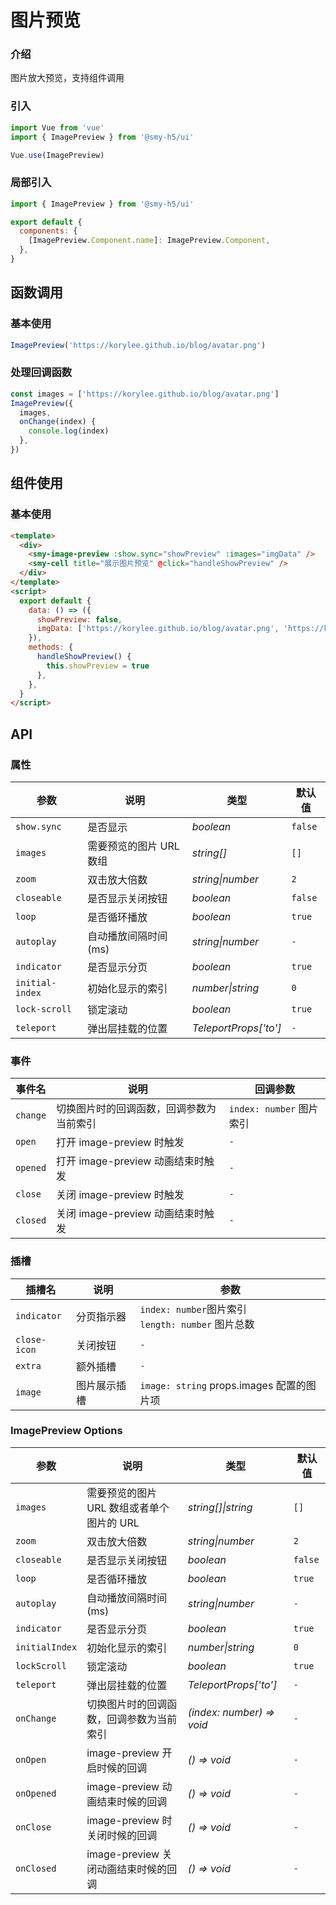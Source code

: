# 图片预览

### 介绍

图片放大预览，支持组件调用

### 引入

```js
import Vue from 'vue'
import { ImagePreview } from '@smy-h5/ui'

Vue.use(ImagePreview)
```

### 局部引入

```js
import { ImagePreview } from '@smy-h5/ui'

export default {
  components: {
    [ImagePreview.Component.name]: ImagePreview.Component,
  },
}
```

## 函数调用

### 基本使用

```js
ImagePreview('https://korylee.github.io/blog/avatar.png')
```

### 处理回调函数

```js
const images = ['https://korylee.github.io/blog/avatar.png']
ImagePreview({
  images,
  onChange(index) {
    console.log(index)
  },
})
```

## 组件使用

### 基本使用

```html
<template>
  <div>
    <smy-image-preview :show.sync="showPreview" :images="imgData" />
    <smy-cell title="展示图片预览" @click="handleShowPreview" />
  </div>
</template>
<script>
  export default {
    data: () => ({
      showPreview: false,
      imgData: ['https://korylee.github.io/blog/avatar.png', 'https://korylee.github.io/blog/avatar.png'],
    }),
    methods: {
      handleShowPreview() {
        this.showPreview = true
      },
    },
  }
</script>
```

## API

### 属性

| 参数            | 说明                    | 类型                    | 默认值  |
| --------------- | ----------------------- | ----------------------- | ------- |
| `show.sync`     | 是否显示                | _boolean_               | `false` |
| `images`        | 需要预览的图片 URL 数组 | _string[]_              | `[]`    |
| `zoom`          | 双击放大倍数            | _string\|number_        | `2`     |
| `closeable`     | 是否显示关闭按钮        | _boolean_               | `false` |
| `loop`          | 是否循环播放            | _boolean_               | `true`  |
| `autoplay`      | 自动播放间隔时间 (ms)   | _string\|number_        | `-`     |
| `indicator`     | 是否显示分页            | _boolean_               | `true`  |
| `initial-index` | 初始化显示的索引        | _number\|string_        | `0`     |
| `lock-scroll`   | 锁定滚动                | _boolean_               | `true`  |
| `teleport`      | 弹出层挂载的位置        | _TeleportProps\['to'\]_ | `-`     |

### 事件

| 事件名   | 说明                                     | 回调参数                 |
| -------- | ---------------------------------------- | ------------------------ |
| `change` | 切换图片时的回调函数，回调参数为当前索引 | `index: number` 图片索引 |
| `open`   | 打开 image-preview 时触发                | `-`                      |
| `opened` | 打开 image-preview 动画结束时触发        | `-`                      |
| `close`  | 关闭 image-preview 时触发                | `-`                      |
| `closed` | 关闭 image-preview 动画结束时触发        | `-`                      |

### 插槽

| 插槽名       | 说明         | 参数                                                 |
| ------------ | ------------ | ---------------------------------------------------- |
| `indicator`  | 分页指示器   | `index: number`图片索引<br>`length: number` 图片总数 |
| `close-icon` | 关闭按钮     | `-`                                                  |
| `extra`      | 额外插槽     | `-`                                                  |
| `image`      | 图片展示插槽 | `image: string` props.images 配置的图片项            |

### ImagePreview Options

| 参数           | 说明                                      | 类型                      | 默认值  |
| -------------- | ----------------------------------------- | ------------------------- | ------- |
| `images`       | 需要预览的图片 URL 数组或者单个图片的 URL | _string[]\|string_        | `[]`    |
| `zoom`         | 双击放大倍数                              | _string\|number_          | `2`     |
| `closeable`    | 是否显示关闭按钮                          | _boolean_                 | `false` |
| `loop`         | 是否循环播放                              | _boolean_                 | `true`  |
| `autoplay`     | 自动播放间隔时间 (ms)                     | _string\|number_          | `-`     |
| `indicator`    | 是否显示分页                              | _boolean_                 | `true`  |
| `initialIndex` | 初始化显示的索引                          | _number\|string_          | `0`     |
| `lockScroll`   | 锁定滚动                                  | _boolean_                 | `true`  |
| `teleport`     | 弹出层挂载的位置                          | _TeleportProps['to']_     | `-`     |
| `onChange`     | 切换图片时的回调函数，回调参数为当前索引  | _(index: number) => void_ | `-`     |
| `onOpen`       | image-preview 开启时候的回调              | _() => void_              | `-`     |
| `onOpened`     | image-preview 动画结束时候的回调          | _() => void_              | `-`     |
| `onClose`      | image-preview 时关闭时候的回调            | _() => void_              | `-`     |
| `onClosed`     | image-preview 关闭动画结束时候的回调      | _() => void_              | `-`     |

